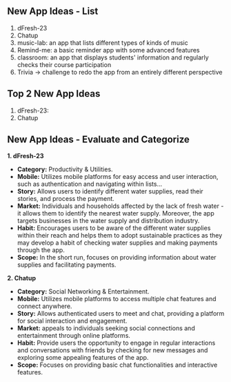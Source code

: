 ## New App Ideas - List
1. dFresh-23
2. Chatup
3. music-lab: an app that lists different types of kinds of music
4. Remind-me: a basic reminder app with some advanced features
5. classroom: an app that displays students' information and regularly checks their course participation
6. Trivia -> challenge to redo the app from an entirely different perspective

## Top 2 New App Ideas
1. dFresh-23: 
2. Chatup

## New App Ideas - Evaluate and Categorize

**1. dFresh-23**

- **Category:** Productivity & Utilities.
- **Mobile:** Utilizes mobile platforms for easy access and user interaction, such as authentication and navigating within lists...
- **Story:** Allows users to identify different water supplies, read their stories, and process the payment.
- **Market:** Individuals and households affected by the lack of fresh water - it allows them to identify the nearest water supply. Moreover, the app targets businesses in the water supply and distribution industry.
- **Habit:** Encourages users to be aware of the different water supplies within their reach and helps them to adopt sustainable practices as they may develop a habit of checking water supplies and making payments through the app.
- **Scope:** In the short run, focuses on providing information about water supplies and facilitating payments.

**2. Chatup**

   - **Category:** Social Networking & Entertainment.
   - **Mobile:** Utilizes mobile platforms to access multiple chat features and connect anywhere.
   - **Story:** Allows authenticated users to meet and chat, providing a platform for social interaction and engagement.
   - **Market:** appeals to individuals seeking social connections and entertainment through online platforms.
   - **Habit:** Provide users the opportunity to engage in regular interactions and conversations with friends by checking for new messages and exploring some appealing features of the app.
   - **Scope:** Focuses on providing basic chat functionalities and interactive features.
